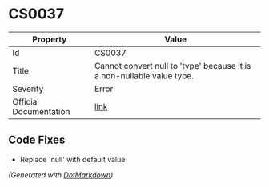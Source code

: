 # CS0037

| Property               | Value                                                                    |
| ---------------------- | ------------------------------------------------------------------------ |
| Id                     | CS0037                                                                   |
| Title                  | Cannot convert null to 'type' because it is a non\-nullable value type\. |
| Severity               | Error                                                                    |
| Official Documentation | [link](http://docs.microsoft.com/en-us/dotnet/csharp/misc/cs0037)        |

## Code Fixes

* Replace 'null' with default value

*\(Generated with [DotMarkdown](http://github.com/JosefPihrt/DotMarkdown)\)*